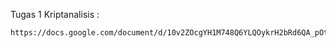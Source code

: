 Tugas 1 Kriptanalisis :

```bash
https://docs.google.com/document/d/10v2ZOcgYH1M748Q6YLQOykrH2bRd6QA_pOtE9J_QW_g/edit?tab=t.0
```
